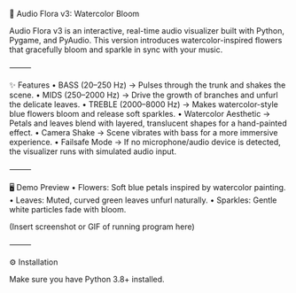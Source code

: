 🌸 Audio Flora v3: Watercolor Bloom

Audio Flora v3 is an interactive, real-time audio visualizer built with Python, Pygame, and PyAudio.
This version introduces watercolor-inspired flowers that gracefully bloom and sparkle in sync with your music.

⸻

✨ Features
	•	BASS (20–250 Hz) → Pulses through the trunk and shakes the scene.
	•	MIDS (250–2000 Hz) → Drive the growth of branches and unfurl the delicate leaves.
	•	TREBLE (2000–8000 Hz) → Makes watercolor-style blue flowers bloom and release soft sparkles.
	•	Watercolor Aesthetic → Petals and leaves blend with layered, translucent shapes for a hand-painted effect.
	•	Camera Shake → Scene vibrates with bass for a more immersive experience.
	•	Failsafe Mode → If no microphone/audio device is detected, the visualizer runs with simulated audio input.

⸻

🖥️ Demo Preview
	•	Flowers: Soft blue petals inspired by watercolor painting.
	•	Leaves: Muted, curved green leaves unfurl naturally.
	•	Sparkles: Gentle white particles fade with bloom.

(Insert screenshot or GIF of running program here)

⸻

⚙️ Installation

Make sure you have Python 3.8+ installed.
